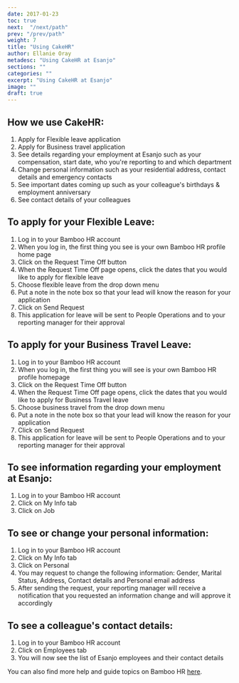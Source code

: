 ```yaml
---
date: 2017-01-23
toc: true
next:  "/next/path"
prev: "/prev/path"
weight: 7
title: "Using CakeHR"
author: Ellanie Oray
metadesc: "Using CakeHR at Esanjo"
sections: ""
categories: ""
excerpt: "Using CakeHR at Esanjo"
image: ""
draft: true
---
```



## How we use CakeHR:

1. Apply for Flexible leave application
2. Apply for Business travel application
3. See details regarding your employment at Esanjo such as your compensation, start date, who you're reporting to and which department
4. Change personal information such as your residential address, contact details and emergency contacts
5. See important dates coming up such as your colleague's birthdays & employment anniversary
6. See contact details of your colleagues


## To apply for your Flexible Leave:

1. Log in to your Bamboo HR account
2. When you log in, the first thing  you see is your own Bamboo HR profile home page
3. Click on the Request Time Off button
4. When the Request Time Off page opens, click the dates that you would like to apply for flexible leave
5. Choose flexible leave from the drop down menu
6. Put a note in the note box so that your lead will know the reason for your application
7. Click on Send Request
8. This application for leave will be sent to People Operations and to your reporting manager for their approval


## To apply for your Business Travel Leave:

1. Log in to your Bamboo HR account
2. When you log in, the first thing you will see is your own Bamboo HR profile homepage
3. Click on the Request Time Off button
4. When the Request Time Off page opens, click the dates that you would like to apply for Business Travel leave
5. Choose business travel from the drop down menu
6. Put a note in the note box so that your lead will know the reason for your application
7. Click on Send Request
8. This application for leave will be sent to People Operations and to your reporting manager for their approval


## To see information regarding your employment at Esanjo:

1. Log in to your Bamboo HR account
2. Click on My Info tab
3. Click on Job


## To see or change your personal information:

1. Log in to your Bamboo HR account
2. Click on My Info tab
3. Click on Personal
4. You may request to change the following information: Gender, Marital Status, Address, Contact details and Personal email address
5. After sending the request, your reporting manager will receive a notification that you requested an information change and will approve it accordingly

## To see a colleague's contact details:

1. Log in to your Bamboo HR account
2. Click on Employees tab
3. You will now see the list of Esanjo employees and their contact details

You can also find more help and guide topics on Bamboo HR [here][1].

[1]: https://help.bamboohr.com/hc/en-us/categories/203924448-BambooHR-For-Employees
